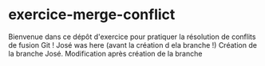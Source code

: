 # exercice-merge-conflict

Bienvenue dans ce dépôt d'exercice pour pratiquer la résolution de conflits de fusion Git !
José was here (avant la création d ela branche !)
Création de la branche José.
Modification après création de la branche
